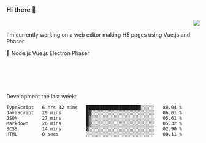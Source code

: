 ### Hi there 👋

<img align="right" src="https://github-readme-stats.vercel.app/api?username=jasonpanggo"/>

<br>
<p align="left">
I'm currently working on a web editor making H5 pages using Vue.js and Phaser.
</p>
<p align="left">
📖 Node.js Vue.js Electron Phaser
</p>
<br>
<br>
<br>
<br>

Development the last week:
<!--START_SECTION:waka-->

```text
TypeScript   6 hrs 32 mins   ████████████████████░░░░░   80.04 %
JavaScript   29 mins         █▓░░░░░░░░░░░░░░░░░░░░░░░   06.01 %
JSON         27 mins         █▒░░░░░░░░░░░░░░░░░░░░░░░   05.61 %
Markdown     26 mins         █▒░░░░░░░░░░░░░░░░░░░░░░░   05.32 %
SCSS         14 mins         ▓░░░░░░░░░░░░░░░░░░░░░░░░   02.90 %
HTML         0 secs          ░░░░░░░░░░░░░░░░░░░░░░░░░   00.11 %
```

<!--END_SECTION:waka-->

<!--
**JASONPANGGO/jasonpanggo** is a ✨ _special_ ✨ repository because its `README.md` (this file) appears on your GitHub profile.

Here are some ideas to get you started:

- 🔭 I’m currently working on ...
- 🌱 I’m currently learning ...
- 👯 I’m looking to collaborate on ...
- 🤔 I’m looking for help with ...
- 💬 Ask me about ...
- 📫 How to reach me: ...
- 😄 Pronouns: ...
- ⚡ Fun fact: ...
-->
